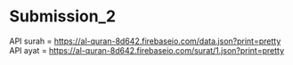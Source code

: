 # Submission_2

API surah = https://al-quran-8d642.firebaseio.com/data.json?print=pretty
API ayat = https://al-quran-8d642.firebaseio.com/surat/1.json?print=pretty
